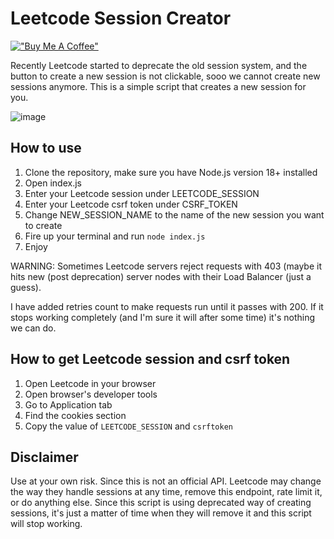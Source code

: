 # Leetcode Session Creator


[!["Buy Me A Coffee"](https://www.buymeacoffee.com/assets/img/custom_images/orange_img.png)](https://buymeacoffee.com/krzysiekkuch)

Recently Leetcode started to deprecate the old session system,
and the button to create a new session is not clickable,
sooo we cannot create new sessions anymore.
This is a simple script that creates a new session for you.

![image](https://github.com/user-attachments/assets/95a6c543-90d8-483c-ae67-63e1dc5e543a)

## How to use

1. Clone the repository, make sure you have Node.js version 18+ installed
2. Open index.js
3. Enter your Leetcode session under LEETCODE_SESSION
4. Enter your Leetcode csrf token under CSRF_TOKEN
5. Change NEW_SESSION_NAME to the name of the new session you want to create
6. Fire up your terminal and run `node index.js`
7. Enjoy

WARNING: Sometimes Leetcode servers reject requests with 403 (maybe it hits new (post deprecation) server nodes with their Load Balancer
(just a guess).

I have added retries count to make requests run until it passes with 200. If it stops working completely (and I'm sure it will after some time)
it's nothing we can do.

## How to get Leetcode session and csrf token

1. Open Leetcode in your browser
2. Open browser's developer tools
3. Go to Application tab
4. Find the cookies section
5. Copy the value of `LEETCODE_SESSION` and `csrftoken`

## Disclaimer

Use at your own risk. Since this is not an official API. Leetcode may change the way they handle sessions at any time,
remove this endpoint, rate limit it, or do anything else. Since this script is using deprecated way
of creating sessions, it's just a matter of time when they will remove it and this script will stop working.
